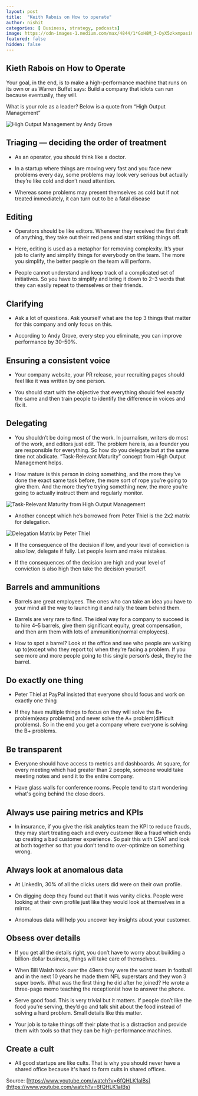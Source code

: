 ```yaml
---
layout: post
title:  "Keith Rabois on How to operate"
author: nishit
categories: [ Business, strategy, podcasts]
image: https://cdn-images-1.medium.com/max/4844/1*GoH8M_3-DyX5zkxmpasi0Q.png
featured: false
hidden: false
---
```



## Kieth Rabois on How to Operate

Your goal, in the end, is to make a high-performance machine that runs on its own or as Warren Buffet says: Build a company that idiots can run because eventually, they will.

What is your role as a leader? Below is a quote from “High Output Management”

![High Output Management by Andy Grove](https://cdn-images-1.medium.com/max/4844/1*GoH8M_3-DyX5zkxmpasi0Q.png)

## Triaging — deciding the order of treatment

* As an operator, you should think like a doctor.

* In a startup where things are moving very fast and you face new problems every day, some problems may look very serious but actually they’re like cold and don’t need attention.

* Whereas some problems may present themselves as cold but if not treated immediately, it can turn out to be a fatal disease

## Editing

* Operators should be like editors. Whenever they received the first draft of anything, they take out their red pens and start striking things off.

* Here, editing is used as a metaphor for removing complexity. It’s your job to clarify and simplify things for everybody on the team. The more you simplify, the better people on the team will perform.

* People cannot understand and keep track of a complicated set of initiatives. So you have to simplify and bring it down to 2–3 words that they can easily repeat to themselves or their friends.

## Clarifying

* Ask a lot of questions. Ask yourself what are the top 3 things that matter for this company and only focus on this.

* According to Andy Grove, every step you eliminate, you can improve performance by 30–50%.

## Ensuring a consistent voice

* Your company website, your PR release, your recruiting pages should feel like it was written by one person.

* You should start with the objective that everything should feel exactly the same and then train people to identify the difference in voices and fix it.

## Delegating

* You shouldn’t be doing most of the work. In journalism, writers do most of the work, and editors just edit. The problem here is, as a founder you are responsible for everything. So how do you delegate but at the same time not abdicate. “Task-Relevant Maturity” concept from High Output Management helps.

* How mature is this person in doing something, and the more they’ve done the exact same task before, the more sort of rope you’re going to give them. And the more they’re trying something new, the more you’re going to actually instruct them and regularly monitor.

![Task-Relevant Maturity from High Output Management](https://cdn-images-1.medium.com/max/4492/1*dy_B5FIk76fre-N-aZ3_sw.png)

* Another concept which he’s borrowed from Peter Thiel is the 2x2 matrix for delegation. 

![Delegation Matrix by Peter Thiel](https://cdn-images-1.medium.com/max/4240/1*IQFakFAktkjfDZC6JaU8nQ.png)

* If the consequence of the decision if low, and your level of conviction is also low, delegate if fully. Let people learn and make mistakes.

* If the consequences of the decision are high and your level of conviction is also high then take the decision yourself.

## Barrels and ammunitions

* Barrels are great employees. The ones who can take an idea you have to your mind all the way to launching it and rally the team behind them.

* Barrels are very rare to find. The ideal way for a company to succeed is to hire 4–5 barrels, give them significant equity, great compensation, and then arm them with lots of ammunition(normal employees).

* How to spot a barrel? Look at the office and see who people are walking up to(except who they report to) when they’re facing a problem. If you see more and more people going to this single person’s desk, they’re the barrel.

## Do exactly one thing

* Peter Thiel at PayPal insisted that everyone should focus and work on exactly one thing

* If they have multiple things to focus on they will solve the B+ problem(easy problems) and never solve the A+ problem(difficult problems). So in the end you get a company where everyone is solving the B+ problems.

## Be transparent

* Everyone should have access to metrics and dashboards. At square, for every meeting which had greater than 2 people, someone would take meeting notes and send it to the entire company.

* Have glass walls for conference rooms. People tend to start wondering what's going behind the close doors.

## Always use pairing metrics and KPIs

* In insurance, if you give the risk analytics team the KPI to reduce frauds, they may start treating each and every customer like a fraud which ends up creating a bad customer experience. So pair this with CSAT and look at both together so that you don’t tend to over-optimize on something wrong.

## Always look at anomalous data

* At LinkedIn, 30% of all the clicks users did were on their own profile.

* On digging deep they found out that it was vanity clicks. People were looking at their own profile just like they would look at themselves in a mirror.

* Anomalous data will help you uncover key insights about your customer.

## Obsess over details

* If you get all the details right, you don’t have to worry about building a billion-dollar business, things will take care of themselves.

* When Bill Walsh took over the 49ers they were the worst team in football and in the next 10 years he made them NFL superstars and they won 3 super bowls. What was the first thing he did after he joined? He wrote a three-page memo teaching the receptionist how to answer the phone.

* Serve good food. This is very trivial but it matters. If people don’t like the food you’re serving, they’d go and talk shit about the food instead of solving a hard problem. Small details like this matter.

* Your job is to take things off their plate that is a distraction and provide them with tools so that they can be high-performance machines.

## Create a cult

* All good startups are like cults. That is why you should never have a shared office because it's hard to form cults in shared offices.

Source: [https://www.youtube.com/watch?v=6fQHLK1aIBs](https://www.youtube.com/watch?v=6fQHLK1aIBs)
